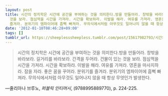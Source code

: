 ```yaml
---
layout: post
title: 시간의 정치학은 시간에 공간을 부여하는 것을 의미한다.방을 만들어라. 창밖을 바라보라. 길거리를 바라보라. 간격을 두어라. 건물이 있는
  것을 보라. 점심먹을 시간을 가져라. 시간을 확보하라. 이발을 해라. 여유를 가져라. 영혼을 마사지하라. 잠을 자라. 좋은 꿈을 꾸어라. 분위기를
  즐겨라. 분위기의 엠파이어에 흠뻑 빠져라. 무의식에서처럼 아무것도 일어나지 않을 때 항상 무엇인가 발생한다.
date: '2012-01-10T08:46:28+09:00'
tags: []
tumblr_url: https://sheeplesssheepless.tumblr.com/post/15617982793/시간의-정치학은-시간에-공간을-부여하는-것을-의미한다방을-만들어라-창밖을-바라보라
---
```

> 시간의 정치학은 시간에 공간을 부여하는 것을 의미한다.방을 만들어라. 창밖을 바라보라. 길거리를 바라보라. 간격을 두어라. 건물이 있는 것을 보라. 점심먹을 시간을 가져라. 시간을 확보하라. 이발을 해라. 여유를 가져라. 영혼을 마사지하라. 잠을 자라. 좋은 꿈을 꾸어라. 분위기를 즐겨라. 분위기의 엠파이어에 흠뻑 빠져라. 무의식에서처럼 아무것도 일어나지 않을 때 항상 무엇인가 발생한다.

—줄리아나 브루노, _퍼블릭 인티머시_, (9788995889770), p. 224-225.
